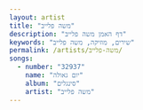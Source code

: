 ```yaml
---
layout: artist
title: "משה פלייב"
description: "דף האמן משה פלייב"
keywords: "שירים, מוזיקה, משה פלייב"
permalink: /artists/משה-פלייב/
songs:
  - number: "32937"
    name: "יום גאולה"
    album: "סינגלים"
    artist: "משה פלייב"
---
```

